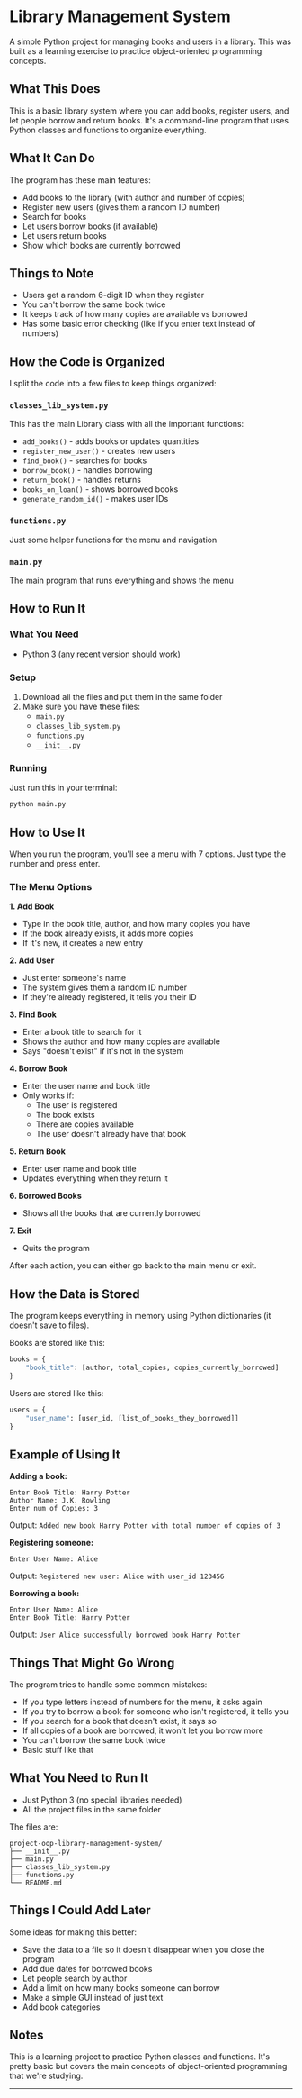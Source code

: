 # Library Management System

A simple Python project for managing books and users in a library. This was built as a learning exercise to practice object-oriented programming concepts.

## What This Does

This is a basic library system where you can add books, register users, and let people borrow and return books. It's a command-line program that uses Python classes and functions to organize everything.

## What It Can Do

The program has these main features:
- Add books to the library (with author and number of copies)
- Register new users (gives them a random ID number)
- Search for books 
- Let users borrow books (if available)
- Let users return books
- Show which books are currently borrowed

## Things to Note
- Users get a random 6-digit ID when they register
- You can't borrow the same book twice
- It keeps track of how many copies are available vs borrowed
- Has some basic error checking (like if you enter text instead of numbers)

## How the Code is Organized

I split the code into a few files to keep things organized:

### `classes_lib_system.py`
This has the main Library class with all the important functions:
- `add_books()` - adds books or updates quantities
- `register_new_user()` - creates new users
- `find_book()` - searches for books
- `borrow_book()` - handles borrowing
- `return_book()` - handles returns
- `books_on_loan()` - shows borrowed books
- `generate_random_id()` - makes user IDs

### `functions.py`
Just some helper functions for the menu and navigation

### `main.py`
The main program that runs everything and shows the menu

## How to Run It

### What You Need
- Python 3 (any recent version should work)

### Setup
1. Download all the files and put them in the same folder
2. Make sure you have these files:
   - `main.py`
   - `classes_lib_system.py`
   - `functions.py` 
   - `__init__.py`

### Running
Just run this in your terminal:
```bash
python main.py
```

## How to Use It

When you run the program, you'll see a menu with 7 options. Just type the number and press enter.

### The Menu Options

**1. Add Book**
- Type in the book title, author, and how many copies you have
- If the book already exists, it adds more copies
- If it's new, it creates a new entry

**2. Add User** 
- Just enter someone's name
- The system gives them a random ID number
- If they're already registered, it tells you their ID

**3. Find Book**
- Enter a book title to search for it
- Shows the author and how many copies are available
- Says "doesn't exist" if it's not in the system

**4. Borrow Book**
- Enter the user name and book title
- Only works if:
  - The user is registered
  - The book exists
  - There are copies available
  - The user doesn't already have that book

**5. Return Book**
- Enter user name and book title
- Updates everything when they return it

**6. Borrowed Books**
- Shows all the books that are currently borrowed

**7. Exit**
- Quits the program

After each action, you can either go back to the main menu or exit.

## How the Data is Stored

The program keeps everything in memory using Python dictionaries (it doesn't save to files).

Books are stored like this:
```python
books = {
    "book_title": [author, total_copies, copies_currently_borrowed]
}
```

Users are stored like this:
```python
users = {
    "user_name": [user_id, [list_of_books_they_borrowed]]
}
```

## Example of Using It

**Adding a book:**
```
Enter Book Title: Harry Potter
Author Name: J.K. Rowling  
Enter num of Copies: 3
```
Output: `Added new book Harry Potter with total number of copies of 3`

**Registering someone:**
```
Enter User Name: Alice
```
Output: `Registered new user: Alice with user_id 123456`

**Borrowing a book:**
```
Enter User Name: Alice
Enter Book Title: Harry Potter
```
Output: `User Alice successfully borrowed book Harry Potter`

## Things That Might Go Wrong

The program tries to handle some common mistakes:
- If you type letters instead of numbers for the menu, it asks again
- If you try to borrow a book for someone who isn't registered, it tells you
- If you search for a book that doesn't exist, it says so
- If all copies of a book are borrowed, it won't let you borrow more
- You can't borrow the same book twice
- Basic stuff like that

## What You Need to Run It

- Just Python 3 (no special libraries needed)
- All the project files in the same folder

The files are:
```
project-oop-library-management-system/
├── __init__.py
├── main.py  
├── classes_lib_system.py
├── functions.py
└── README.md
```

## Things I Could Add Later

Some ideas for making this better:
- Save the data to a file so it doesn't disappear when you close the program
- Add due dates for borrowed books
- Let people search by author
- Add a limit on how many books someone can borrow
- Make a simple GUI instead of just text
- Add book categories

## Notes

This is a learning project to practice Python classes and functions. It's pretty basic but covers the main concepts of object-oriented programming that we're studying.

---